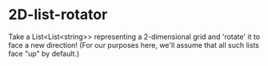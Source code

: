 # 2D-list-rotator
Take a List&lt;List&lt;string>> representing a 2-dimensional grid and 'rotate' it to face a new direction!
(For our purposes here, we'll assume that all such lists face "up" by default.)

